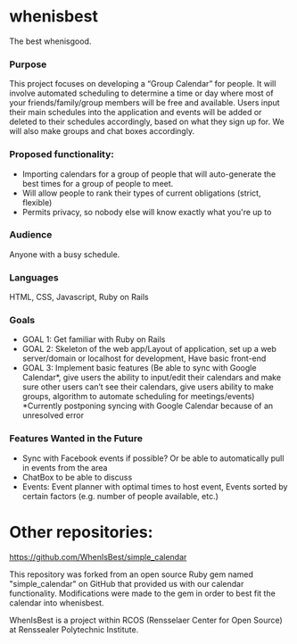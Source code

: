 # whenisbest

The best whenisgood.

### Purpose
This project focuses on developing a “Group Calendar” for people. It will involve automated scheduling to determine a time or day where most of your friends/family/group members will be free and available. Users input their main schedules into the application and events will be added or deleted to their schedules accordingly, based on what they sign up for. We will also make groups and chat boxes accordingly. 

### Proposed functionality:
- Importing calendars for a group of people that will auto-generate the best times for a group of people to meet.
- Will allow people to rank their types of current obligations (strict, flexible)
- Permits privacy, so nobody else will know exactly what you're up to

### Audience
Anyone with a busy schedule. 

### Languages
HTML, CSS, Javascript, Ruby on Rails 

### Goals
- GOAL 1: Get familiar with Ruby on Rails
- GOAL 2: Skeleton of the web app/Layout of application, set up a web server/domain or localhost for development, Have basic front-end
- GOAL 3: Implement basic features (Be able to sync with Google Calendar*, give users the ability to input/edit their calendars and make sure other users can’t see their calendars, give users ability to make groups, algorithm to automate scheduling for meetings/events)
*Currently postponing syncing with Google Calendar because of an unresolved error

### Features Wanted in the Future
- Sync with Facebook events if possible? Or be able to automatically pull in events from the area
- ChatBox to be able to discuss
- Events: Event planner with optimal times to host event, Events sorted by certain factors (e.g. number of people available, etc.)

# Other repositories:

https://github.com/WhenIsBest/simple_calendar

This repository was forked from an open source Ruby gem named "simple_calendar" on GitHub that provided us with our calendar functionality. Modifications were made to the gem in order to best fit the calendar into whenisbest.

WhenIsBest is a project within RCOS (Rensselaer Center for Open Source) at Renssealer Polytechnic Institute.
